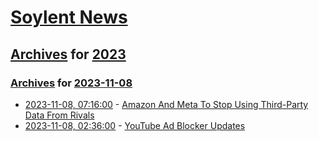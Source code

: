 # [Soylent News](../../../README.md)

## [Archives](../../index.md) for [2023](../index.md)

### [Archives](../../index.md) for [2023-11-08](index.md)

* [2023-11-08, 07:16:00](https://soylentnews.org/article.pl?sid=23/11/07/0538221&from=rss) - [Amazon And Meta To Stop Using Third-Party Data From Rivals](https://soylentnews.org/article.pl?sid=23/11/07/0538221&from=rss)
* [2023-11-08, 02:36:00](https://soylentnews.org/article.pl?sid=23/11/07/0446216&from=rss) - [YouTube Ad Blocker Updates](https://soylentnews.org/article.pl?sid=23/11/07/0446216&from=rss)
